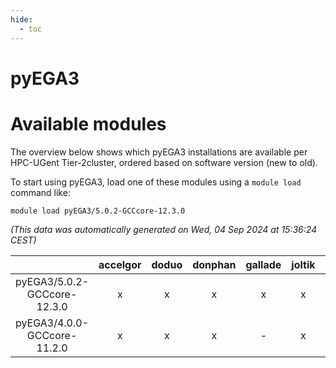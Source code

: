 ```yaml
---
hide:
  - toc
---
```


pyEGA3
======

# Available modules


The overview below shows which pyEGA3 installations are available per HPC-UGent Tier-2cluster, ordered based on software version (new to old).

To start using pyEGA3, load one of these modules using a `module load` command like:

```shell
module load pyEGA3/5.0.2-GCCcore-12.3.0
```

*(This data was automatically generated on Wed, 04 Sep 2024 at 15:36:24 CEST)*  

| |accelgor|doduo|donphan|gallade|joltik|shinx|skitty|
| :---: | :---: | :---: | :---: | :---: | :---: | :---: | :---: |
|pyEGA3/5.0.2-GCCcore-12.3.0|x|x|x|x|x|x|x|
|pyEGA3/4.0.0-GCCcore-11.2.0|x|x|x|-|x|-|x|
